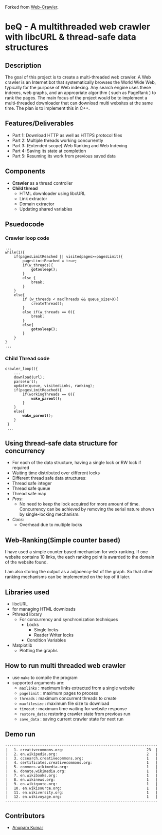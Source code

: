 Forked from [Web-Crawler](https://github.com/ShrutiKatpara/Web-Crawler). 

# beQ - A multithreaded web crawler with libcURL & thread-safe data structures
## Description
The goal of this project is to create a multi-threaded web crawler. A Web crawler is an Internet bot that systematically browses the World Wide Web, typically for the purpose of Web indexing. Any search engine uses these indexes, web graphs, and an appropriate algorithm ( such as PageRank ) to rank the pages. The main focus of the project would be to implement a multi-threaded downloader that can download multi websites at the same time. The plan is to implement this in C++.

## Features/Deliverables
  - Part 1: Download HTTP as well as HTTPS protocol files
  - Part 2: Multiple threads working concurrently
  - Part 3: (Extended scope) Web Ranking and Web Indexing
  - Part 4: Saving its state at completion
  - Part 5: Resuming its work from previous saved data

## Components
  - **Crawler** as a thread controller
  - **Child thread**
    - HTML downloader using libcURL
    - Link extractor
    - Domain extractor
    - Updating shared variables

## Psuedocode
### Crawler loop code
<pre><code>...
while(1){
    if(pagesLimitReached || visitedpages>=pagesLimit){
        pagesLimitReached = true;
        if(w_threads){
            <b>gotosleep()</b>;
        }
        else {
            break;
        }
    }
    else{
        if (w_threads < maxThreads && queue_size>0){
            createThread();
        }
        else if(w_threads == 0){
            break;
        }
        else{
            <b>gotosleep()</b>;
        }
    }
}
...</pre></code>

### Child Thread code
<pre><code>crawler_loop(){
    ...
    download(url);
    parse(url);
    update(queue, visitedLinks, ranking);
    if(pagesLimitReached){
        if(workingThreads == 0){
            <b>wake_parent()</b>;
        }
    }
    else{
        <b>wake_parent()</b>;
    }
 }
 ...</pre></code>

## Using thread-safe data structure for concurrency 
  - For each of the data structure, having a single lock or RW lock if required
  - Waiting time distributed over different locks
  - Different thread safe data structures:
  - Thread safe integer
  - Thread safe queue
  - Thread safe map
  - *Pros*:
    - No need to keep the lock acquired for more amount of time. Concurrency can be achieved by removing the serial nature shown by single-locking mechanism.
  - *Cons*: 
    - Overhead due to multiple locks

## Web-Ranking(Simple counter based)
  I have used a simple counter based mechanism for web-ranking. 
  If one website contains 10 links, the each ranking point is awarded to the domain of the website found.

  I am also storing the output as a adjacency-list of the graph. So that other ranking mechanisms can be implemented on the top of it later.

## Libraries used
 - libcURL
  - for managing HTML downloads
 - Pthread library
    - For concurrency and synchronization techniques
       - Locks
         - Single locks
         - Reader Writer locks
       - Condition Variables
 - Matplotlib
    - Plotting the graphs

## How to run multi threaded web crawler
 - use `make` to compile the program
 - supported arguments are:
   - `maxlinks`		  : maximum links extracted from a single website
   - `pagelimit`		 : maximum pages to process
   - `threads`			  : maximum concurrent threads to create
   - `maxfilesize`	: maximum file size to download
   - `timeout`			  : maximum time waiting for website response
   - `restore_data`: restoring crawler state from previous run
   - `save_data`		 : saving current crawler state for next run

## Demo run
<pre><code>----------------------------------------------------------------------
|   1. creativecommons.org:                                      23  |
|   2. en.wikipedia.org:                                         2   |
|   3. ccsearch.creativecommons.org:                             1   |
|   4. certificates.creativecommons.org:                         1   |
|   5. commons.wikimedia.org:                                    1   |
|   6. donate.wikimedia.org:                                     1   |
|   7. en.wikibooks.org:                                         1   |
|   8. en.wikinews.org:                                          1   |
|   9. en.wikiquote.org:                                         1   |
|   10. en.wikisource.org:                                       1   |
|   11. en.wikiversity.org:                                      1   |
|   12. en.wikivoyage.org:                                       1   |
----------------------------------------------------------------------</pre></code>

## Contributors
- [Anupam Kumar](https://github.com/akcgjc007)
